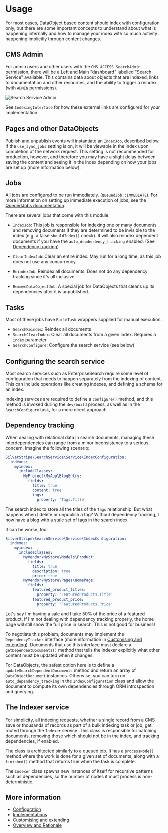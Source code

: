 # Usage

For most cases, DataObject based content should index with configuration only,
but there are some important concepts to understand about what is happening internally
and how to manage your index with so much activity happening implicitly through content
changes.

## CMS Admin

For admin users and other users with the `CMS_ACCESS_SearchAdmin` permission, there will be a
Left and Main "dashboard" labelled "Search Service" available. This contains data about objects
that are indexed, links to documentation and other resources, and the ability to trigger a
reindex (with `ADMIN` permissions).

![Search Service Admin](../img/search-service-admin.png)

See `IndexingInterface` for how these external links are configured for your implementation.

## Pages and other DataObjects

Publish and unpublish events will instantiate an `IndexJob`, described below. If the
`use_sync_jobs` setting is on, it will be viewable in the index upon completion of the
network request. This setting is not recommended for production, however, and therefore
you may have a slight delay between saving the content and seeing it in the index depending
on how your jobs are set up (more information below).

## Jobs

All jobs are configured to be run immediately. (`QueuedJob::IMMEDIATE`). For more information
on setting up immediate execution of jobs, see the [QueuedJobs documentation](https://github.com/symbiote/silverstripe-queuedjobs#using-queuedjobimmediate-jobs).

There are several jobs that come with this module:

* `IndexJob`: This job is responsible for indexing one or many documents and removing documents
if they are determined to be invisible to the index (e.g. a false `shouldIndex()` check). It will
also reindex dependent documents if you have the `auto_depdendency_tracking` enabled. (See [Dependency tracking](#dependency-tracking))

* `ClearIndexJob`: Clear an entire index. May run for a long time, as this job does not use any
concurrency.

* `ReindexJob`: Reindex all documents. Does not do any dependency tracking since it's all inclusive.

* `RemoveDataObjectJob`: A special job for DataObjects that cleans up its dependencies after it is unpublished.


## Tasks

Most of these jobs have `BuildTask` wrappers supplied for manual execution.

* `SearchReindex`: Reindex all documents
* `SearchClearIndex`: Clear all documents from a given index. Requires a `index` parameter
* `SearchConfigure`: Configure the search service (see below)

## Configuring the search service

Most search services such as EnterpriseSearch require some level of configuration that needs
 to happen separately from the indexing of content. This can include operations like 
 creating indexes, and defining a schema for an index.
 
 Indexing services are required to define a `configure()` method, and this method is invoked
 during the `dev/build` process, as well as in the `SearchConfigure` task, for a more direct
 approach.
 

## Dependency tracking

When dealing with relational data in search documents, managing these interdependencies
can range from a minor inconsistency to a serious concern. Imagine the following scenario:

```yaml
SilverStripe\SearchService\Service\IndexConfiguration:
  indexes:
    myindex:
      includeClasses:
        MyProject\MyApp\BlogEntry:
          fields:
            title: true
            content: true
            tags:
              property: 'Tags.Title'
```

The search index to store all the titles of the `Tags` relationship. But what happens
when I delete or unpublish a tag? Without dependency tracking, I now have a blog
with a stale set of tags in the search index.

It can be worse, too: 

```yaml
SilverStripe\SearchService\Service\IndexConfiguration:
  indexes:
    myindex:
      includeClasses:
        MyVendor\MyStore\Models\Product:
          fields:
            title: true
            description: true
            price: true
        MyVendor\MyStore\Pages\HomePage:
          fields:
            featured_product_titles:
              property: 'FeaturedProducts.Title'
            featured_product_price:
              property: 'FeaturedProducts.Price'
```

Let's say I'm having a sale and I take 50% of the price of a featured product. If I'm
 not dealing with dependency tracking properly, the home page will still show the full 
 price in search. This is not good for business!

To negotiate this problem, documents may implement the `DependencyTracker` interface
(more information in [Customising and extending](customising.md)). Documents that
use this interface must declare a `getDependentDocuments()` method that tells the
indexer explicitly what other content must be updated when it changes.

For DataObjects, the safest option here is to define a `updateSearchDependentDocuments` method
and return an array of `DataObjectDocument` instances. Otherwise, you can turn on
`auto_dependency_tracking` in the `IndexConfiguration` class and allow the document
to compute its own dependencies through ORM introspection and querying.

## The Indexer service

For simplicity, all indexing requests, whether a single record from a CMS save or thousands
of records as part of a bulk indexing task or job, get routed through the `Indexer` service. 
This class is responsible for batching documents, removing those which should not be in the index,
and tracking dependencies, if enabled.

The class is architected similarly to a queued job. It has a `processNode()` method where the work is
done for a given set of documents, along with a `finished()` method that returns true when the task
is complete. 

The `Indexer` class spawns new instances of itself for recursive patterns such as dependencies,
so the number of nodes it must process is non-deterministic.

## More information

* [Configuration](configuration.md)
* [Implementations](implementations.md)
* [Customising and extending](customising.md) 
* [Overview and Rationale](overview.md)
